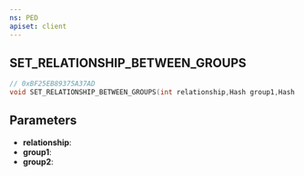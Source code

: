 ```yaml
---
ns: PED
apiset: client
---
```

## SET_RELATIONSHIP_BETWEEN_GROUPS

```c
// 0xBF25EB89375A37AD
void SET_RELATIONSHIP_BETWEEN_GROUPS(int relationship,Hash group1,Hash group2);
```


## Parameters
* **relationship**:
* **group1**:
* **group2**:



